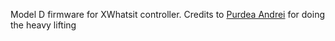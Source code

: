 Model D firmware for XWhatsit controller.
Credits to [Purdea Andrei](https://github.com/purdeaandrei) for doing the heavy lifting
